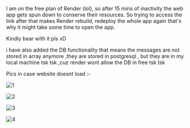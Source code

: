 I am on the free plan of Render (lol), so after 15 mins of inactivity the web app gets spun down to conserve their resources. So trying to access the link after that makes Render rebuild, redeploy the whole app again 
that's why it might take some time to open the app. 

Kindly bear with it pls xD

i have also added the DB functionality that means the messages are not stored in array anymore ,they are stored in postgresql , but they are in my local machine tsk tsk ,cuz render wont allow the DB in free tsk tsk

Pics in case website doesnt load :- 

![1](https://github.com/user-attachments/assets/41dec141-da58-487c-b010-904ee38dfa61)

![2](https://github.com/user-attachments/assets/96e0ba19-9d50-472f-8f3d-c3ade6cf18ff)

![3](https://github.com/user-attachments/assets/426a70c6-37a2-494b-99ba-e28d8ba8c0ee)

![4](https://github.com/user-attachments/assets/e91dd566-2d86-4c95-880d-b4fb81517e99)
